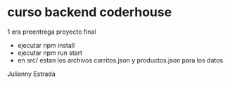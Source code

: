 # curso backend coderhouse

1 era preentrega proyecto final

- ejecutar npm install
- ejecutar npm run start
- en src/ estan los archivos carritos.json y productos.json para los datos

Julianny Estrada